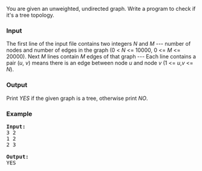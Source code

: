 <p>
You are given an unweighted, undirected graph.
Write a program to check if it's a tree topology.
</p>

<h3>Input</h3>
<p>
The first line of the input file contains two integers <i>N</i> and <i>M</i> --- number of nodes and number of edges in the graph
(0 &lt; <i>N</i> &lt;= 10000, 0 &lt;= <i>M</i> &lt;= 20000). Next <i>M</i> lines contain <i>M</i> edges of that graph --- Each line contains a pair (<i>u</i>, <i>v</i>) means
there is an edge between node <i>u</i> and node <i>v</i> (1 &lt;= <i>u</i>,<i>v</i> &lt;= <i>N</i>).
</p>

<h3>Output</h3>
<p>
Print <i>YES</i> if the given graph is a tree, otherwise print <i>NO</i>.
</p>

<h3>Example</h3>

<pre><b>Input:</b>
3 2
1 2
2 3

<b>Output:</b>
YES
</pre>